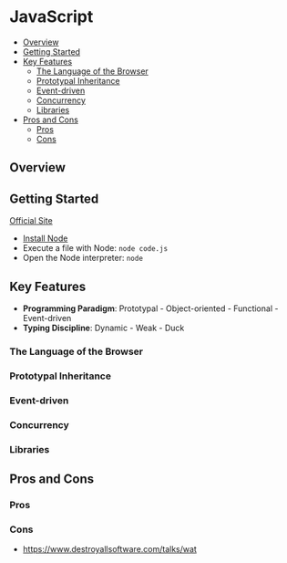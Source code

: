 # JavaScript

* [Overview](#overview)
* [Getting Started](#getting-started)
* [Key Features](#key-features)
  * [The Language of the Browser](#the-language-of-the-browser)
  * [Prototypal Inheritance](#prototypal-inheritance)
  * [Event-driven](#event-driven)
  * [Concurrency](#concurrency)
  * [Libraries](#libraries)
* [Pros and Cons](#pros-and-cons)
  * [Pros](#pros)
  * [Cons](#cons)

## Overview

## Getting Started

[Official Site](https://www.ecma-international.org/ecma-262/6.0/)

* [Install Node](https://nodejs.org/en/download/)
* Execute a file with Node: `node code.js`
* Open the Node interpreter: `node`

## Key Features

* **Programming Paradigm**: Prototypal - Object-oriented - Functional - Event-driven
* **Typing Discipline**: Dynamic - Weak - Duck

### The Language of the Browser

### Prototypal Inheritance

### Event-driven

### Concurrency

### Libraries

## Pros and Cons

### Pros

### Cons

* https://www.destroyallsoftware.com/talks/wat
